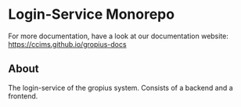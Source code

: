 # Login-Service Monorepo

For more documentation, have a look at our documentation website: https://ccims.github.io/gropius-docs

## About

The login-service of the gropius system.
Consists of a backend and a frontend.